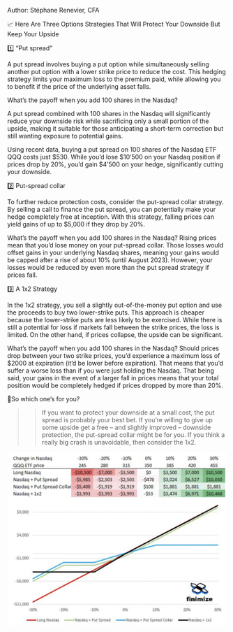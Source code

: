 Author: Stéphane Renevier, CFA

📈 Here Are Three Options Strategies That Will Protect Your Downside But Keep Your Upside

1️⃣ “Put spread”

A put spread involves buying a put option while simultaneously selling another put option with a lower strike price to reduce the cost. This hedging strategy limits your maximum loss to the premium paid, while allowing you to benefit if the price of the underlying asset falls.

What’s the payoff when you add 100 shares in the Nasdaq?

A put spread combined with 100 shares in the Nasdaq will significantly reduce your downside risk while sacrificing only a small portion of the upside, making it suitable for those anticipating a short-term correction but still wanting exposure to potential gains.

Using recent data, buying a put spread on 100 shares of the Nasdaq ETF QQQ costs just $530. While you’d lose $10’500 on your Nasdaq position if prices drop by 20%, you’d gain $4’500 on your hedge, significantly cutting your downside.

2️⃣ Put-spread collar

To further reduce protection costs, consider the put-spread collar strategy. By selling a call to finance the put spread, you can potentially make your hedge completely free at inception. With this strategy, falling prices can yield gains of up to $5,000 if they drop by 20%.

What’s the payoff when you add 100 shares in the Nasdaq? Rising prices mean that you’d lose money on your put-spread collar. Those losses would offset gains in your underlying Nasdaq shares, meaning your gains would be capped after a rise of about 10% (until August 2023). However, your losses would be reduced by even more than the put spread strategy if prices fall.

3️⃣ A 1x2 Strategy

In the 1x2 strategy, you sell a slightly out-of-the-money put option and use the proceeds to buy two lower-strike puts. This approach is cheaper because the lower-strike puts are less likely to be exercised. While there is still a potential for loss if markets fall between the strike prices, the loss is limited. On the other hand, if prices collapse, the upside can be significant.

What’s the payoff when you add 100 shares in the Nasdaq? Should prices drop between your two strike prices, you’d experience a maximum loss of $2000 at expiration (it’d be lower before expiration). That means that you’d suffer a worse loss than if you were just holding the Nasdaq. That being said, your gains in the event of a larger fall in prices means that your total position would be completely hedged if prices dropped by more than 20%.

🤔So which one’s for you?

>> If you want to protect your downside at a small cost, the put spread is probably your best bet. 
>> If you’re willing to give up some upside get a free – and slightly improved – downside protection, the put-spread collar might be for you. 
>>If you think a really big crash is unavoidable, then consider the 1x2.

![Screenshot](https://raw.githubusercontent.com/stephaniec2020/QuantStratIdeas/98493a0447a8ac179eb09ea15a114659b2ed6230/Screenshot%202023-06-16%20at%2018.30.40.png)
